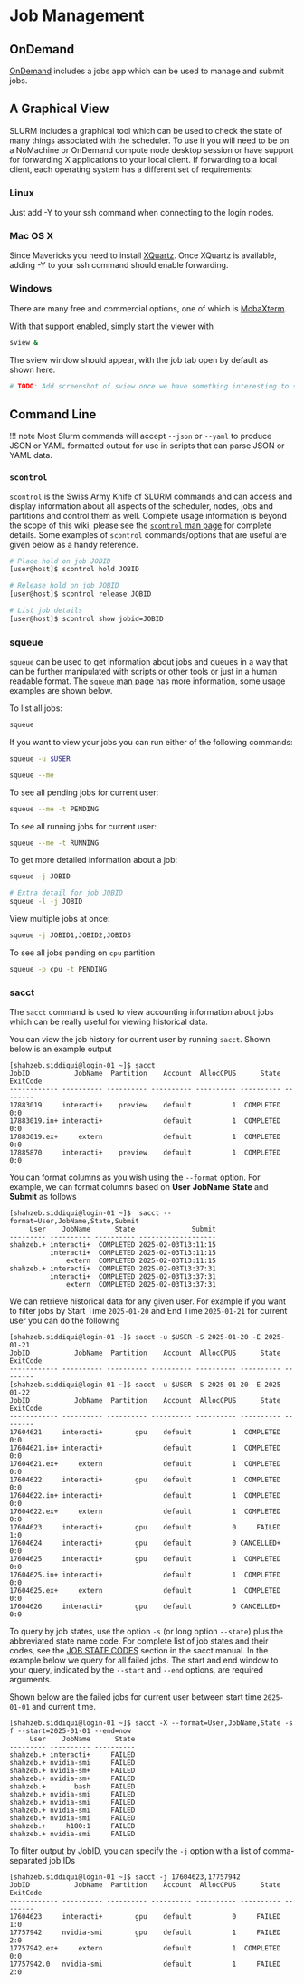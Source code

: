 # Job Management

## OnDemand

[OnDemand](https://ondemand.czbiohub.org) includes a jobs app which can be used
to manage and submit jobs.

## A Graphical View

SLURM includes a graphical tool which can be used to check the state of many
things associated with the scheduler. To use it you will need to be on a
NoMachine or OnDemand compute node desktop session or have support for
forwarding X applications to your local client. If forwarding to a local
client, each operating system has a different set of requirements:

### Linux

Just add -Y to your ssh command when connecting to the login nodes.

### Mac OS X

Since Mavericks you need to install
[XQuartz](http://xquartz.macosforge.org/landing/). Once XQuartz is available,
adding -Y to your ssh command should enable forwarding.

### Windows

There are many free and commercial options, one of which is
[MobaXterm](https://mobaxterm.mobatek.net/). 

 With that support enabled, simply start the viewer with

```bash
sview &
```

The sview window should appear, with the job tab open by default as shown here.
```bash
# TODO: Add screenshot of sview once we have something interesting to see.
```

## Command Line 

!!! note
    Most Slurm commands will accept `--json` or `--yaml` to produce JSON or
    YAML formatted output for use in scripts that can parse JSON or YAML data.

### `scontrol`

`scontrol` is the Swiss Army Knife of SLURM commands and can access and display
information about all aspects of the scheduler, nodes, jobs and partitions and
control them as well. Complete usage information is beyond the scope of this
wiki, please see the [`scontrol` man page](http://slurm.schedmd.com/scontrol.html)
for complete details. Some examples of `scontrol` commands/options that are
useful are given below as a handy reference.

```bash
# Place hold on job JOBID
[user@host]$ scontrol hold JOBID

# Release hold on job JOBID
[user@host]$ scontrol release JOBID

# List job details
[user@host]$ scontrol show jobid=JOBID
```

### squeue

`squeue` can be used to get information about jobs and queues in a way that can
be further manipulated with scripts or other tools or just in a human readable
format. The [`squeue` man page](http://slurm.schedmd.com/squeue.html) has more
information, some usage examples are shown below.

To list all jobs:

```bash
squeue
```
If you want to view your jobs you can run either of the following commands:

```bash
squeue -u $USER

squeue --me
```

To see all pending jobs for current user:

```bash
squeue --me -t PENDING
```

To see all running jobs for current user:

```bash
squeue --me -t RUNNING
```

To get more detailed information about a job:

```bash
squeue -j JOBID

# Extra detail for job JOBID
squeue -l -j JOBID
```

View multiple jobs at once:
```bash
squeue -j JOBID1,JOBID2,JOBID3
```

To see all jobs pending on `cpu` partition

```bash
squeue -p cpu -t PENDING
```

### sacct

The `sacct` command is used to view accounting information about jobs which can be really useful for viewing historical data.

You can view the job history for current user by running `sacct`. Shown below is an example output

```console
[shahzeb.siddiqui@login-01 ~]$ sacct
JobID           JobName  Partition    Account  AllocCPUS      State ExitCode
------------ ---------- ---------- ---------- ---------- ---------- --------
17883019     interacti+    preview    default          1  COMPLETED      0:0
17883019.in+ interacti+               default          1  COMPLETED      0:0
17883019.ex+     extern               default          1  COMPLETED      0:0
17885870     interacti+    preview    default          1  COMPLETED      0:0
```
    

You can format columns as you wish using the ```--format``` option. 
For example, we can format columns based on **User** **JobName** **State** and **Submit** as follows

```console
[shahzeb.siddiqui@login-01 ~]$  sacct --format=User,JobName,State,Submit
     User    JobName      State              Submit
--------- ---------- ---------- -------------------
shahzeb.+ interacti+  COMPLETED 2025-02-03T13:11:15
          interacti+  COMPLETED 2025-02-03T13:11:15
              extern  COMPLETED 2025-02-03T13:11:15
shahzeb.+ interacti+  COMPLETED 2025-02-03T13:37:31
          interacti+  COMPLETED 2025-02-03T13:37:31
              extern  COMPLETED 2025-02-03T13:37:31
```

We can retrieve historical data for any given user. For example if you want
to filter jobs by Start Time `2025-01-20` and End Time `2025-01-21` for current user 
you can do the following

```console
[shahzeb.siddiqui@login-01 ~]$ sacct -u $USER -S 2025-01-20 -E 2025-01-21
JobID           JobName  Partition    Account  AllocCPUS      State ExitCode
------------ ---------- ---------- ---------- ---------- ---------- --------
[shahzeb.siddiqui@login-01 ~]$ sacct -u $USER -S 2025-01-20 -E 2025-01-22
JobID           JobName  Partition    Account  AllocCPUS      State ExitCode
------------ ---------- ---------- ---------- ---------- ---------- --------
17604621     interacti+        gpu    default          1  COMPLETED      0:0
17604621.in+ interacti+               default          1  COMPLETED      0:0
17604621.ex+     extern               default          1  COMPLETED      0:0
17604622     interacti+        gpu    default          1  COMPLETED      0:0
17604622.in+ interacti+               default          1  COMPLETED      0:0
17604622.ex+     extern               default          1  COMPLETED      0:0
17604623     interacti+        gpu    default          0     FAILED      1:0
17604624     interacti+        gpu    default          0 CANCELLED+      0:0
17604625     interacti+        gpu    default          1  COMPLETED      0:0
17604625.in+ interacti+               default          1  COMPLETED      0:0
17604625.ex+     extern               default          1  COMPLETED      0:0
17604626     interacti+        gpu    default          0 CANCELLED+      0:0
```

To query by job states, use the option `-s` (or long option `--state`) plus 
the abbreviated state name code. For complete list of job states and their
codes, see the [JOB STATE CODES](https://slurm.schedmd.com/sacct.html#lbAG) section
in the sacct manual. In the example below we query for all failed jobs. The start 
and end window to your query, indicated by the `--start` and `--end` options, are
required arguments.

Shown below are the failed jobs for current user between start time `2025-01-01` and current time.

```console
[shahzeb.siddiqui@login-01 ~]$ sacct -X --format=User,JobName,State -s f --start=2025-01-01 --end=now
     User    JobName      State
--------- ---------- ----------
shahzeb.+ interacti+     FAILED
shahzeb.+ nvidia-smi     FAILED
shahzeb.+ nvidia-sm+     FAILED
shahzeb.+ nvidia-sm+     FAILED
shahzeb.+       bash     FAILED
shahzeb.+ nvidia-smi     FAILED
shahzeb.+ nvidia-smi     FAILED
shahzeb.+ nvidia-smi     FAILED
shahzeb.+ nvidia-smi     FAILED
shahzeb.+     h100:1     FAILED
shahzeb.+ nvidia-smi     FAILED
```


To filter output by JobID, you can specify the `-j` option with a list
of comma-separated job IDs

```console
[shahzeb.siddiqui@login-01 ~]$ sacct -j 17604623,17757942
JobID           JobName  Partition    Account  AllocCPUS      State ExitCode
------------ ---------- ---------- ---------- ---------- ---------- --------
17604623     interacti+        gpu    default          0     FAILED      1:0
17757942     nvidia-smi        gpu    default          1     FAILED      2:0
17757942.ex+     extern               default          1  COMPLETED      0:0
17757942.0   nvidia-smi               default          1     FAILED      2:0
```